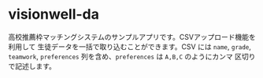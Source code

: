 # visionwell-da

高校推薦枠マッチングシステムのサンプルアプリです。CSVアップロード機能を利用して
生徒データを一括で取り込むことができます。CSV には `name`, `grade`,
`teamwork`, `preferences` 列を含め、`preferences` は `A,B,C` のようにカンマ
区切りで記述します。
